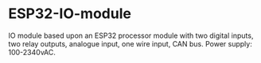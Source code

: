 # ESP32-IO-module
IO module based upon an ESP32 processor module with two digital inputs, two relay outputs, analogue input, one wire input, CAN bus. Power supply: 100-2340vAC.
